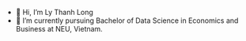 - 👋 Hi, I’m Ly Thanh Long
- 🌱 I’m currently pursuing Bachelor of Data Science in Economics and Business at NEU, Vietnam.
<!---
tlong-ds/tlong-ds is a ✨ special ✨ repository because its `README.md` (this file) appears on your GitHub profile.
You can click the Preview link to take a look at your changes.
--->
